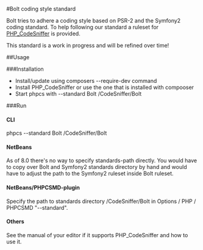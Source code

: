 #Bolt coding style standard

Bolt tries to adhere a coding style based on PSR-2 and the Symfony2 coding standard.
To help following our standard a ruleset for [PHP_CodeSniffer](http://pear.php.net/package/PHP_CodeSniffer) is provided.

This standard is a work in progress and will be refined over time!

##Usage

###Installation

- Install/update using composers --require-dev command
- Install PHP_CodeSniffer or use the one that is installed with compooser
- Start phpcs with --standard Bolt <path-to-bolt>/CodeSniffer/Bolt

###Run

#### CLI

phpcs --standard Bolt <path-to-bolt>/CodeSniffer/Bolt

#### NetBeans
As of 8.0 there's no way to specify standards-path directly. You would have to copy over Bolt and Symfony2 standards
directory by hand and would have to adjust the path to the Symfony2 ruleset inside Bolt ruleset.

#### NetBeans/PHPCSMD-plugin
Specify the path to standards directory <path-to-bolt>/CodeSniffer/Bolt in Options / PHP / PHPCSMD "--standard".

#### Others

See the manual of your editor if it supports PHP_CodeSniffer and how to use it.

